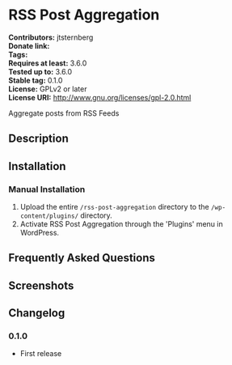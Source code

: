 # RSS Post Aggregation #
**Contributors:**      jtsternberg  
**Donate link:**         
**Tags:**              
**Requires at least:** 3.6.0  
**Tested up to:**      3.6.0  
**Stable tag:**        0.1.0  
**License:**           GPLv2 or later  
**License URI:**       http://www.gnu.org/licenses/gpl-2.0.html  

Aggregate posts from RSS Feeds

## Description ##



## Installation ##

### Manual Installation ###

1. Upload the entire `/rss-post-aggregation` directory to the `/wp-content/plugins/` directory.
2. Activate RSS Post Aggregation through the 'Plugins' menu in WordPress.

## Frequently Asked Questions ##


## Screenshots ##


## Changelog ##

### 0.1.0 ###
* First release
